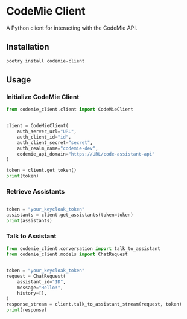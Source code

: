 # CodeMie Client

A Python client for interacting with the CodeMie API.

## Installation

```bash
poetry install codemie-client
```

## Usage

### Initialize CodeMie Client

```python
from codemie_client.client import CodeMieClient


client = CodeMieClient(
    auth_server_url="URL",
    auth_client_id="id",
    auth_client_secret="secret",
    auth_realm_name="codemie-dev",
    codemie_api_domain="https://URL/code-assistant-api"
)

token = client.get_token()
print(token)
```

### Retrieve Assistants

```python

token = "your_keycloak_token"
assistants = client.get_assistants(token=token)
print(assistants)
```

### Talk to Assistant

```python
from codemie_client.conversation import talk_to_assistant
from codemie_client.models import ChatRequest


token = "your_keycloak_token"
request = ChatRequest(
    assistant_id="ID",
    message="Hello!",
    history=[],
)
response_stream = client.talk_to_assistant_stream(request, token)
print(response)
```
